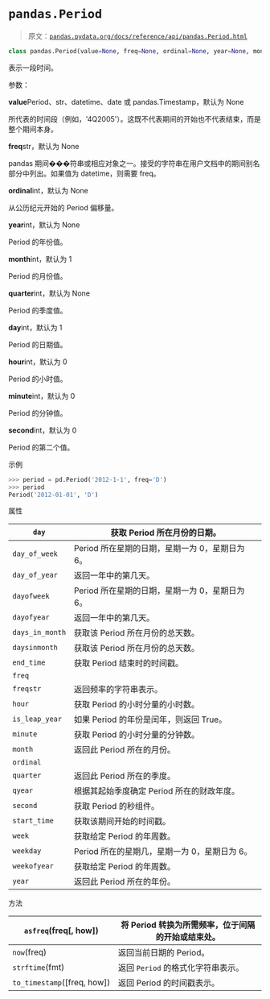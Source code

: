 # `pandas.Period`

> 原文：[`pandas.pydata.org/docs/reference/api/pandas.Period.html`](https://pandas.pydata.org/docs/reference/api/pandas.Period.html)

```py
class pandas.Period(value=None, freq=None, ordinal=None, year=None, month=None, quarter=None, day=None, hour=None, minute=None, second=None)
```

表示一段时间。

参数：

**value**Period、str、datetime、date 或 pandas.Timestamp，默认为 None

所代表的时间段（例如，'4Q2005'）。这既不代表期间的开始也不代表结束，而是整个期间本身。

**freq**str，默认为 None

pandas 期间���符串或相应对象之一。接受的字符串在用户文档中的期间别名部分中列出。如果值为 datetime，则需要 freq。

**ordinal**int，默认为 None

从公历纪元开始的 Period 偏移量。

**year**int，默认为 None

Period 的年份值。

**month**int，默认为 1

Period 的月份值。

**quarter**int，默认为 None

Period 的季度值。

**day**int，默认为 1

Period 的日期值。

**hour**int，默认为 0

Period 的小时值。

**minute**int，默认为 0

Period 的分钟值。

**second**int，默认为 0

Period 的第二个值。

示例

```py
>>> period = pd.Period('2012-1-1', freq='D')
>>> period
Period('2012-01-01', 'D') 
```

属性

| `day` | 获取 Period 所在月份的日期。 |
| --- | --- |
| `day_of_week` | Period 所在星期的日期，星期一为 0，星期日为 6。 |
| `day_of_year` | 返回一年中的第几天。 |
| `dayofweek` | Period 所在星期的日期，星期一为 0，星期日为 6。 |
| `dayofyear` | 返回一年中的第几天。 |
| `days_in_month` | 获取该 Period 所在月份的总天数。 |
| `daysinmonth` | 获取该 Period 所在月份的总天数。 |
| `end_time` | 获取 Period 结束时的时间戳。 |
| `freq` |  |
| `freqstr` | 返回频率的字符串表示。 |
| `hour` | 获取 Period 的小时分量的小时数。 |
| `is_leap_year` | 如果 Period 的年份是闰年，则返回 True。 |
| `minute` | 获取 Period 的小时分量的分钟数。 |
| `month` | 返回此 Period 所在的月份。 |
| `ordinal` |  |
| `quarter` | 返回此 Period 所在的季度。 |
| `qyear` | 根据其起始季度确定 Period 所在的财政年度。 |
| `second` | 获取 Period 的秒组件。 |
| `start_time` | 获取该期间开始的时间戳。 |
| `week` | 获取给定 Period 的年周数。 |
| `weekday` | Period 所在的星期几，星期一为 0，星期日为 6。 |
| `weekofyear` | 获取给定 Period 的年周数。 |
| `year` | 返回此 Period 所在的年份。 |

方法

| `asfreq`(freq[, how]) | 将 Period 转换为所需频率，位于间隔的开始或结束处。 |
| --- | --- |
| `now`(freq) | 返回当前日期的 Period。 |
| `strftime`(fmt) | 返回 `Period` 的格式化字符串表示。 |
| `to_timestamp`([freq, how]) | 返回 Period 的时间戳表示。 |
